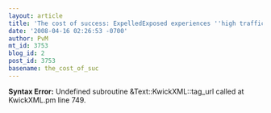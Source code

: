 ```yaml
---
layout: article
title: 'The cost of success: ExpelledExposed experiences ''high traffic'''
date: '2008-04-16 02:26:53 -0700'
author: PvM
mt_id: 3753
blog_id: 2
post_id: 3753
basename: the_cost_of_suc
---
```

<p><strong>Syntax Error:</strong> Undefined subroutine &Text::KwickXML::tag_url called at KwickXML.pm line 749.
</p>
